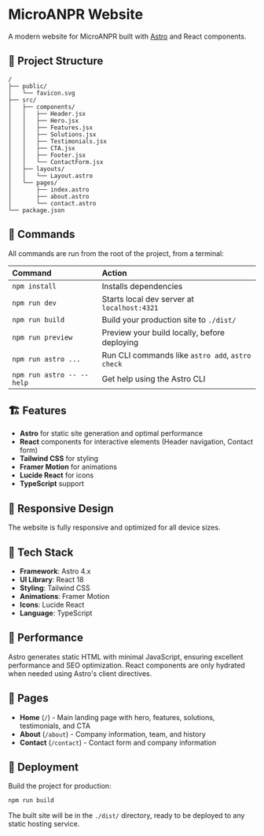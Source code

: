 # MicroANPR Website

A modern website for MicroANPR built with [Astro](https://astro.build) and React components.

## 🚀 Project Structure

```text
/
├── public/
│   └── favicon.svg
├── src/
│   ├── components/
│   │   ├── Header.jsx
│   │   ├── Hero.jsx
│   │   ├── Features.jsx
│   │   ├── Solutions.jsx
│   │   ├── Testimonials.jsx
│   │   ├── CTA.jsx
│   │   ├── Footer.jsx
│   │   └── ContactForm.jsx
│   ├── layouts/
│   │   └── Layout.astro
│   └── pages/
│       ├── index.astro
│       ├── about.astro
│       └── contact.astro
└── package.json
```

## 🧞 Commands

All commands are run from the root of the project, from a terminal:


| Command                   | Action                                           |
| :------------------------ | :----------------------------------------------- |
| `npm install`             | Installs dependencies                            |
| `npm run dev`             | Starts local dev server at `localhost:4321`     |
| `npm run build`           | Build your production site to `./dist/`         |
| `npm run preview`         | Preview your build locally, before deploying    |
| `npm run astro ...`       | Run CLI commands like `astro add`, `astro check`|
| `npm run astro -- --help` | Get help using the Astro CLI                    |

## 🏗️ Features

- **Astro** for static site generation and optimal performance
- **React** components for interactive elements (Header navigation, Contact form)
- **Tailwind CSS** for styling
- **Framer Motion** for animations
- **Lucide React** for icons
- **TypeScript** support

## 📱 Responsive Design

The website is fully responsive and optimized for all device sizes.

## 🔧 Tech Stack

- **Framework**: Astro 4.x
- **UI Library**: React 18
- **Styling**: Tailwind CSS
- **Animations**: Framer Motion
- **Icons**: Lucide React
- **Language**: TypeScript

## 🌟 Performance

Astro generates static HTML with minimal JavaScript, ensuring excellent performance and SEO optimization. React components are only hydrated when needed using Astro's client directives.

## 📄 Pages

- **Home** (`/`) - Main landing page with hero, features, solutions, testimonials, and CTA
- **About** (`/about`) - Company information, team, and history
- **Contact** (`/contact`) - Contact form and company information

## 🚀 Deployment

Build the project for production:

```bash
npm run build
```

The built site will be in the `./dist/` directory, ready to be deployed to any static hosting service.
